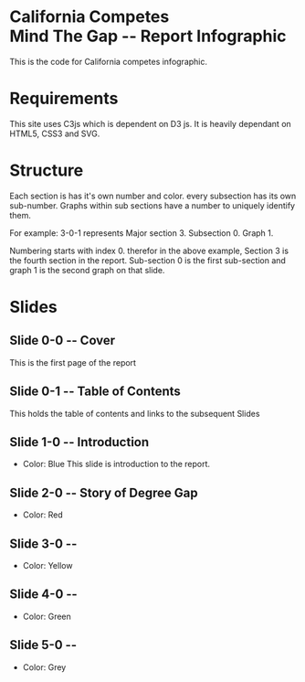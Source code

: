 California Competes<br/>Mind The Gap -- Report Infographic
==========================================================

This is the code for California competes infographic.

# Requirements
This site uses C3js which is dependent on D3 js.
It is heavily dependant on HTML5, CSS3 and SVG.

# Structure
Each section is has it's own number and color. every subsection has its own
sub-number. Graphs within sub sections have a number to uniquely identify them.

For example:
3-0-1 represents Major section 3. Subsection 0. Graph 1.

Numbering starts with index 0. therefor in the above example, Section 3 is the
fourth section in the report. Sub-section 0 is the first sub-section and graph
1 is the second graph on that slide.

# Slides

## Slide 0-0 -- Cover
This is the first page of the report

## Slide 0-1 -- Table of Contents
This holds the table of contents and links to the subsequent Slides

## Slide 1-0 -- Introduction
- Color: Blue
This slide is introduction to the report.

## Slide 2-0 -- Story of Degree Gap
- Color: Red

## Slide 3-0 --
- Color: Yellow

## Slide 4-0 --
- Color: Green

## Slide 5-0 --
- Color: Grey
